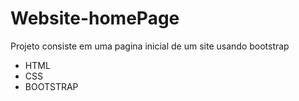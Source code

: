 <h1>Website-homePage</h1>
<p>Projeto consiste em uma pagina inicial de um site usando bootstrap</p>

<ul>
<li>HTML</li>
<li>CSS</li>
<li>BOOTSTRAP</li>
</ul>

